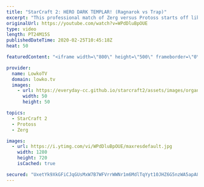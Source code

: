 ```yaml
---
title: "StarCraft 2: HERO DARK TEMPLAR! (Ragnarok vs Trap)"
excerpt: "This professional match of Zerg versus Protoss starts off like most ZvP matchups currently do, with a Stargate and Oracles. Protoss transitions towards the mid game with Archon Immortal Zealot and Psionic Storm, where as Zerg decides to focus on Roach Ravager Ling Bane. The match becomes far more interesting"
originalUrl: https://youtube.com/watch?v=WPdDluBpOUE
type: video
length: PT24M15S
publishedDateTime: 2020-02-25T10:45:18Z
heat: 50

featuredContent: "<iframe width=\"800\" height=\"500\" frameborder=\"0\" src=\"https://www.youtube.com/embed/WPdDluBpOUE\" allow=\"accelerometer; autoplay; encrypted-media; gyroscope; picture-in-picture\" allowfullscreen></iframe>"

provider:
  name: LowkoTV
  domain: lowko.tv
  images:
    - url: https://everyday-cc.github.io/starcraft2/assets/images/organizations/lowko.tv-50x50.jpg
      width: 50
      height: 50

topics:
  - StarCraft 2
  - Protoss
  - Zerg

images:
  - url: https://i.ytimg.com/vi/WPdDluBpOUE/maxresdefault.jpg
    width: 1280
    height: 720
    isCached: true

secured: "UxetYk9XkGFiCJqGUsMxW7B7WFVrrWWNr1m6MdlTqYyt10JHZ6G5nzWA5apA8o/LOcs3VehkaEvv6AJVX6KQ1wQL5maTZy5s9yuI8cmNe8zdp5EojjsIDDoIB8cB8Qt+vTT7uUznV60hBlNFUkDggrmc8jp3xxn/TZw2TsWeracs7Fpgxx+VAQ9BltR1A5lCpvTMI/SyVtkcUV6r4c9IRP+owaw7wBfGposHCCNLDp6nu/9sH8g2owqpiR7XdCshUOgAdeDJeWAiw0euQg/+J7BRzxaPeVFvABG1pgzji9jX9r/oqrk9yI6YvStW1LfDVT07uaxy5lzptz1NtY+CDZdAK4+IpMvOS8Q1o39S6zcDSfHbY0SnhEPA5mxg7VTZ7rFY/1m4UyfxhDYce3E9bbwQvapcpBJadCQHbLocOVo=;W5Z+CbHx3QdUYNTRraNVDA=="
---
```


